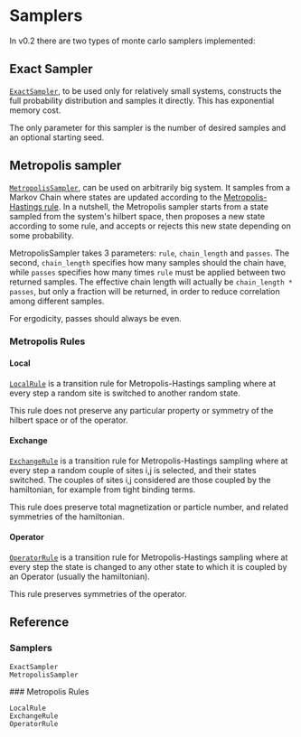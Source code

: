 # Samplers
In v0.2 there are two types of monte carlo samplers implemented:

## Exact Sampler
[`ExactSampler`](@ref), to be used only for relatively small systems, constructs the full probability distribution and samples it directly.
This has exponential memory cost.

The only parameter for this sampler is the number of desired samples and an optional starting seed.


## Metropolis sampler
[`MetropolisSampler`](@ref), can be used on arbitrarily big system. It samples from a Markov Chain where states are updated according to the [Metropolis-Hastings rule](https://en.wikipedia.org/wiki/Metropolis–Hastings_algorithm). In a nutshell, the Metropolis sampler starts from a state sampled from the system's hilbert space, then proposes a new state according to some rule, and accepts or rejects this new state depending on some probability.

MetropolisSampler takes 3 parameters: `rule`, `chain_length` and `passes`. The second, `chain_length` specifies how many samples should the chain have, while `passes` specifies how many times `rule` must be applied between two returned samples.
The effective chain length will actually be `chain_length * passes`, but only a fraction will be returned, in order to reduce correlation among different samples.

For ergodicity, passes should always be even.

### Metropolis Rules

#### Local
[`LocalRule`](@ref) is a transition rule for Metropolis-Hastings sampling where at every step a random site is switched to another random state.

This rule does not preserve any particular property or symmetry of the hilbert space or of the operator.

#### Exchange
[`ExchangeRule`](@ref) is a transition rule for Metropolis-Hastings sampling where at every step a random couple of sites i,j is selected, and their states switched.
The couples of sites i,j considered are those coupled by the hamiltonian, for example from tight binding terms.

This rule does preserve total magnetization or particle number, and related symmetries of the hamiltonian.

#### Operator
[`OperatorRule`](@ref) is a transition rule for Metropolis-Hastings sampling where at every step the state is changed to any other state to which it is coupled by an Operator (usually the hamiltonian).

This rule preserves symmetries of the operator.


## Reference

### Samplers

```@docs
ExactSampler
MetropolisSampler
```

### Metropolis Rules

```@docs
LocalRule
ExchangeRule
OperatorRule
```
